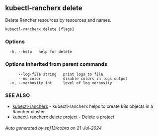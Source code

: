## kubectl-rancherx delete

Delete Rancher resources by resources and names.

```
kubectl-rancherx delete [flags]
```

### Options

```
  -h, --help   help for delete
```

### Options inherited from parent commands

```
      --log-file string   print logs to file
      --no-color          disable colors in logs output
  -v, --verbosity int     level of log verbosity
```

### SEE ALSO

* [kubectl-rancherx](kubectl-rancherx.md)	 - kubectl-rancherx helps to create k8s objects in a Rancher cluster
* [kubectl-rancherx delete project](kubectl-rancherx_delete_project.md)	 - Delete a project

###### Auto generated by spf13/cobra on 21-Jul-2024
